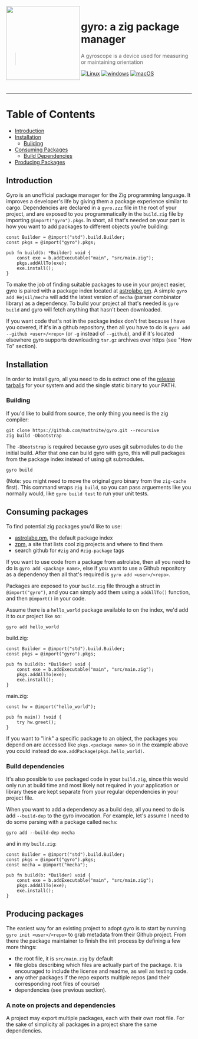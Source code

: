<img align="left" width="200" height="200" src="img/logo.gif">

# gyro: a zig package manager

> A gyroscope is a device used for measuring or maintaining orientation

[![Linux](https://github.com/mattnite/gyro/workflows/Linux/badge.svg)](https://github.com/mattnite/gyro/actions?query=workflow%3ALinux) [![windows](https://github.com/mattnite/gyro/workflows/windows/badge.svg)](https://github.com/mattnite/gyro/actions?query=workflow%3Awindows) [![macOS](https://github.com/mattnite/gyro/workflows/macOS/badge.svg)](https://github.com/mattnite/gyro/actions?query=workflow%3AmacOS)

<br />

---

Table of Contents
=================
  * [Introduction](#introduction)
  * [Installation](#installation)
    * [Building](#building)
  * [Consuming Packages](#consuming-packages)
    * [Build Dependencies](#build-dependencies)
  * [Producing Packages](#producing-packages)

## Introduction

Gyro is an unofficial package manager for the Zig programming language.
It improves a developer's life by giving them a package experience similar to cargo.
Dependencies are declared in a `gyro.zzz` file in the root of your project, and are exposed to you programmatically in the `build.zig` file by importing `@import("gyro").pkgs`.
In short, all that's needed on your part is how you want to add packages to different objects you're building:

```zig
const Builder = @import("std").build.Builder;
const pkgs = @import("gyro").pkgs;

pub fn build(b: *Builder) void {
    const exe = b.addExecutable("main", "src/main.zig");
    pkgs.addAllTo(exe);
    exe.install();
}
```

To make the job of finding suitable packages to use in your project easier, gyro is paired with a package index located at [astrolabe.pm](https://astrolabe.pm).
A simple `gyro add Hejsil/mecha` will add the latest version of `mecha` (parser combinator library) as a dependency.
To build your project all that's needed is `gyro build` and gyro will fetch anything that hasn't been downloaded.

If you want code that's not in the package index don't fret because I have you covered, if it's in a github repository, then all you have to do is `gyro add --github <user>/<repo>` (or `-g` instead of `--github`), and if it's located elsewhere gyro supports downloading `tar.gz` archives over https (see "How To" section).

## Installation

In order to install gyro, all you need to do is extract one of the [release tarballs](https://github.com/mattnite/gyro/releases) for your system and add the single static binary to your PATH.

### Building

If you'd like to build from source, the only thing you need is the zig compiler:

```
git clone https://github.com/mattnite/gyro.git --recursive
zig build -Dbootstrap
```

The `-Dbootstrap` is required because gyro uses git submodules to do the initial build. 
After that one can build gyro with gyro, this will pull packages from the package index instead of using git submodules.

```
gyro build
```

(Note: you might need to move the original gyro binary from the `zig-cache` first).
This command wraps `zig build`, so you can pass arguements like you normally would, like `gyro build test` to run your unit tests.

## Consuming packages

To find potential zig packages you'd like to use:
- [astrolabe.pm](https://astrolabe.pm), the default package index
- [zpm](https://zpm.random-projects.net), a site that lists cool zig projects and where to find them
- search github for `#zig` and `#zig-package` tags

If you want to use code from a package from astrolabe, then all you need to do is `gyro add <package name>`, else if you want to use a Github repository as a dependency then all that's required is `gyro add <user>/<repo>`.

Packages are exposed to your `build.zig` file through a struct in `@import("gyro")`, and you can simply add them using a `addAllTo()` function, and then `@import()` in your code.

Assume there is a `hello_world` package available to on the index, we'd add it to our project like so:

```
gyro add hello_world
```

build.zig:

```zig
const Builder = @import("std").build.Builder;
const pkgs = @import("gyro").pkgs;

pub fn build(b: *Builder) void {
    const exe = b.addExecutable("main", "src/main.zig");
    pkgs.addAllTo(exe);
    exe.install();
}
``` 

main.zig:

```zig
const hw = @import("hello_world");

pub fn main() !void {
    try hw.greet();
}
```

If you want to "link" a specific package to an object, the packages you depend on are accessed like `pkgs.<package name>` so in the example above you could instead do `exe.addPackage(pkgs.hello_world)`.

### Build dependencies

It's also possible to use packaged code in your `build.zig`, since this would only run at build time and most likely not required in your application or library these are kept separate from your regular dependencies in your project file.

When you want to add a dependency as a build dep, all you need to do is add `--build-dep` to the gyro invocation. 
For example, let's assume I need to do some parsing with a package called `mecha`:

```
gyro add --build-dep mecha
```

and in my `build.zig`:

```zig
const Builder = @import("std").build.Builder;
const pkgs = @import("gyro").pkgs;
const mecha = @import("mecha");

pub fn build(b: *Builder) void {
    const exe = b.addExecutable("main", "src/main.zig");
    pkgs.addAllTo(exe);
    exe.install();
}
```

## Producing packages

The easiest way for an existing project to adopt gyro is to start by running `gyro init <user>/<repo>` to grab metadata from their Github project.
From there the package maintainer to finish the init process by defining a few more things:
- the root file, it is `src/main.zig` by default
- file globs describing which files are actually part of the package. It is encouraged to include the license and readme, as well as testing code.
- any other packages if the repo exports multiple repos (and their corresponding root files of course)
- dependencies (see previous section).

### A note on projects and dependencies

A project may export multiple packages, each with their own root file.
For the sake of simplicity all packages in a project share the same dependencies.
